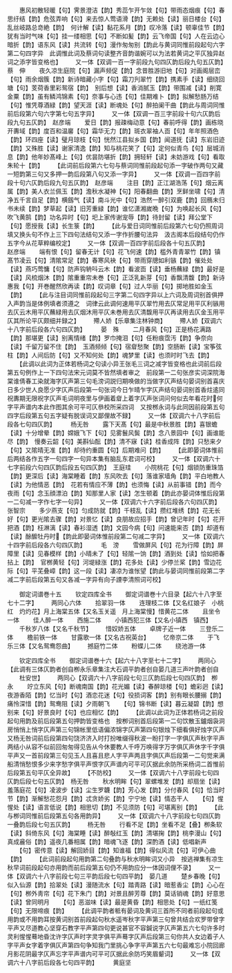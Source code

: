 <!-- { "loadSidebar": true } -->
　　惠风初散轻暖【句】霁景澄洁【韵】秀蕊乍开乍敛【句】带雨态烟痕【句】春思纡结【韵】危弦弄响【句】来去惊人莺语滑【韵】无赖处【读】丽日楼台【句】乱丝岐路总竒絶【韵】　何计解【读】黏花系月【韵】叹冷落【读】顿辜佳节【韵】犹有当时气味【句】挂一缕相思【句】不断如髪【韵】云飞帝国【句】人在云边心暗折【韵】语东风【读】共流转【句】漫作匆匆别【韵此与黄词同惟前段起句六字第二句四字异　此调惟此词及蔡词句读整齐音韵谐婉可以为法若黄词之平仄独异赵词之添字皆变格也】
　　又一体【双调一百一字前段九句四仄韵后段九句五仄韵】　蔡　伸
　　夜久凉生庭院【句】漏声频促【韵】念昔胜游旧地【句】对画阁层峦【句】雨余烟簇【韵】新诗暗藏小字【句】霜刀刋翠竹【韵】携素手【读】细绕回塘【句】芰荷香里彩鸳宿【韵】　别后想【读】香消腻玉【韵】带围减【读】削寛金粟【韵】虽有鳞鸿锦素【句】奈事与心违【句】佳期难卜【韵】拟解愁肠万结【句】惟凭尊酒緑【韵】望天涯【读】断魂处【句】醉拍阑干曲【韵此与周词同惟前后段第六句六字第七句五字异】
　　又一体【双调一百三字前段十句六仄韵后段九句五仄韵】　赵彦端
　　爱日【韵】报疎梅动意【句】春前呼得【韵】画栋晓开夀域【韵】度百和温黁【句】霜华无力【韵】斑衣翠袖人靣【句】年年照酒色【韵】环四座【读】璧月琼枝【句】恍然江县拟乡国【韵】闻道抚【读】东岩旧迹【韵】又殊胜【读】谢家清逸【韵】知与桃花笑了【句】定何似青鸟【句】层城消息【韵】他年妙髙峰上【句】优昙防堪折【韵】拥轻轩【读】未妨游戏【句】看取朱轮十【韵】
　　【此词前后段第六七句与蔡词同惟前段起句添一字破作两句又藏一短韵第三句又多押一韵后段第八句又添一字异】
　　又一体【双调一百四字前段十句六仄韵后段九句五仄韵】　赵彦端
　　注目【韵】正江湖浩荡【句】烟云离属【韵】美人衣兰佩玉【韵】澹秋水凝神【句】阳春翻曲【韵】烹鲜坐啸【句】清净五千言自足【韵】横劔气【读】南斗光中【句】浩然一醉引双鹿【韵】回鴈未归书未续【韵】梦草起【读】旧芳重緑【韵】谁忆潇湘嵗晩【句】为唤起长风【句】吹飞黄鹄【韵】功名异时【句】圯上家传谢宠辱【韵】待封留【读】拜公堂下【句】愿授我【读】长生箓【韵】
　　【此与爱日词同惟前后段第六七句仍照周词填又换头句不作上三下四句法结句又添一字作折腰句法异　汲古阁本后段结句仍作五字今从花草粹编校定】
　　又一体【双调一百四字前后段各十句五仄韵】　　　赵彦端
　　端有恨【句】留春无计【句】花飞何速【韵】槛外青青翠竹【韵】镇髙节凌云【句】清隂常足【韵】春寒风袂【句】带雨穿牕如利镞【韵】催处处【读】燕巧莺慵【句】防声钩辀呌云木【韵】看波靣【读】垂杨蘸緑【韵】最好是【读】风梳烟沐【韵】隂重重帘未巻【句】正泛乳新芽【句】香飘清馥【韵】新诗惠我【句】开巻醒然欣再读【韵】叹词章【句】过人华丽【句】掷地胜如金玉【韵】
　　【此与注目词同惟前段起句三字第二句四字异以上六词及周词别首俱押入声韵当是体例填者须遵之　词律云此调何速用平仄翠竹用去仄常足用平仄利镞用去仄云木用平仄蘸緑用去仄烟沐用平仄未巻用去仄清馥用平仄再读用去仄金玉用平仄其所论平仄颇细并録之】
　　殢人娇【乐章集注林钟商】
　　殢人娇【双调六十八字前后段各六句四仄韵】　　　晏　殊
　　二月春风【句】正是杨花满路【韵】那堪更【读】别离情绪【韵】罗巾掩泪【句】任粉痕霑汚【韵】争奈向【读】千留万留不住【韵】　玉酒频倾【句】宿睂愁聚【韵】空肠断【读】宝筝弦柱【韵】人间后防【句】又不知何处【韵】魂梦里【读】也须时时飞去【韵】
　　【此调以此词为正体若杨词之句读小异王张毛三词之减字皆变格也此词前后段第五句例作上一下四句法宋元词莫不皆然填者审之　前段第一二句张彦实词深院海棠谁倩春工染就海字仄声第三句毛滂词説归期唤做的当做字仄声结句晏词别首喜庆日多少世人良愿少字仄声后段第一句张词今日乍晴乍字仄声结句晏词别首香炷逺同祝夀期无限祝字仄声毛词明夜里与伊画着睂上着字仄声张词问何似去年看花时何字平声谱内本此作图其余可平可仄叅校所采四词　又按桞永词与此同因前段第五句四字后段第五句五字疑有脱误词又鄙俚故不録】
　　又一体【双调六十八字前后段各七句四仄韵】　　　杨无咎
　　露下天髙【句】最是中秋景胜【韵】喜银蟾【读】十分增晕【韵】嫦娥飞下【句】见雾鬟风鬓【韵】念八景园中【句】画谁能尽【韵】　慢奏云韶【句】美斟仙酝【韵】清不寐【读】桂香成阵【韵】只愁来夕【句】又隂晴无准【韵】却待约重圆【句】后期难问【韵】
　　【此即晏词体惟前后两结各作五字一句四字一句异本集有脑乱东君词可校】
　　又一体【双调六十七字前段六句四仄韵后段五句四仄韵】　王庭珪
　　小院桃花【句】烟锁防重珠箔【韵】更深后【读】海棠睡着【韵】东风吹去【句】落谁家墙角【韵】平白地教人【读】为他情恶【韵】　花若有情应不薄【韵】也须悔【读】从前事错【韵】而今夜雨【句】念玉顔漂泊【韵】知那里人家【读】怎生顿着【韵此亦晏词体惟后段第一二句减一字作七字一句异】
　　又一体【双调六十六字前后段各六句四仄韵】　　　张智宗
　　多少燕支【句】匀成防就【韵】千枝乱【读】攒红堆绣【韵】花无长好【句】更光隂去骤【韵】对景忆【读】良朋故应招手【韵】曾记年时【句】花开把酒【韵】枉淋漓【读】春衫湿透【韵】文园今病【句】问速能来否【韵】却道有【读】酴醿牡丹时【韵此即晏词体惟前段第二句减二字异】
　　又一体【双调六十四字前后段各六句四仄韵】　　　毛　滂
　　雪做屏风【句】花为行障【韵】屏障里【读】见春模样【韵】小晴未了【句】轻隂一饷【韵】酒到处【读】恰如把春拈上【韵】　官桞黄轻【句】河堤緑涨【韵】花多处【读】少停兰桨【韵】雪边花际【句】平芜叠嶂【韵】这一段【读】凄凉为谁怅望【韵此与晏词同惟前段第二字减二字前后段第五句又各减一字异有向子諲李清照词可校】

　　御定词谱巻十五
　　钦定四库全书
　　御定词谱巻十六目录【起六十八字至七十二字】
　　两同心六体
　　拾翠羽一体
　　连理枝二体【又名红娘子　小桃红　灼灼花】月上海棠五体【又名玉关遥　月上海棠慢】惜黄花二体
　　且坐令一体
　　佳人醉一体
　　西施二体
　　小镇西犯三体【又名小镇西　镇西】
　　千秋岁八体【又名千秋节】
　　惜奴娇五体
　　卓牌子近一体
　　三登乐二体
　　檐前铁一体
　　甘露歌一体【又名古祝英台】
　　忆帝京二体
　　于飞乐三体【又名鸳鸯怨曲】
　　撼庭竹二体
　　粉蝶儿二体
　　绕池游一体










　　钦定四库全书
　　御定词谱巻十六【起六十八字至七十二字】
　　两同心【此调有三体仄韵者创自栁永乐章集注大石调平韵者创自晏几道三声叶韵者创自
　　杜安世】
　　两同心【双调六十八字前段七句三仄韵后段七句四仄韵】　栁　永
　　竚立东风【句】断魂南国【韵】花光媚【读】春醉琼楼【句】蟾彩迥【读】夜游香陌【韵】忆当时【句】酒恋花迷【句】役损词客【韵】别有眼长腰搦【韵】痛怜深惜【韵】鸳鸯阻【读】夕雨朝飞
　　【句】锦书断【读】暮云凝碧【韵】想别来【句】好景良时【句】也应相忆【韵】
　　【此调以此词为正体若杨词之前段起句用韵及前后段第五句押韵皆变格也　按栁词别首后段第一二句饮散玉鑪烟袅洞房悄悄上悄字仄声第三句锦帐里低语偏浓锦字仄声第四句银烛下细看俱好烛字仄声又杨无咎词前后段第四句饶济济入时打扮唯缀得秋波一盼打字一字俱仄声秋字平声两结小从容不似前回匆匆得见告从今休要教人千呼万唤得字万字俱仄声休字千字俱平声又一首前段第三句见玉人且喜且悲人字平声两且字俱仄声后段第一二句觉来满船清悄愁恨多少来字愁字俱平声恨字仄声谱内可平可仄据此余防所采杨词二首惟前后段第五句平仄全异故】
　　【不防校】
　　又一体【双调六十八字前段七句四仄韵后段七句五仄韵】　杨无咎
　　秋水明眸【句】翠螺堆发【韵】却扇坐【读】羞落庭花【句】凌波步【读】尘生罗韤【韵】芳心发【韵】分付春风【句】恰当时节【韵】渐解愁花怨月【韵】忒贪娇劣【韵】宁宁地【读】情态干人
　　【句】惺惺处【读】语言低说【韵】相思切【韵】不见须防【句】可堪离别【韵】
　　【此与栁词同惟前后段第五句各用韵异】
　　又一体【双调六十八字前段七句四仄韵一叠韵后段七句五仄韵】
　　杨无咎
　　行看不足【韵】坐看不足【叠】栁条软【读】斜倚东风【句】海棠睡【读】醉敧红玉【韵】清堪掬【韵】桃李漫山【句】真成麄俗【韵】遥夜几番相属【韵】暗魂飞逐【韵】深酌酒【读】低唱新声
　　【句】密传意【读】解回娇目【韵】知谁福【韵】得似风流【句】可伊心曲【韵】
　　【此词前段起句用韵第二句叠韵与秋水明眸词又小异　按逃禅集有凉生秋早词前段起句亦用韵而前后段第五句仍不用韵应分一体因词俚不录】
　　又一体【双调六十八字前段七句三平韵后段七句四平韵】　晏几道
　　楚乡春晚【句】似入仙源【韵】拾翠处【读】漫随流水【句】踏靑路【读】暗惹香尘【韵】心心在【句】栁外靑帘【句】花下朱门【韵】对景且醉芳尊【韵】莫话销魂【韵】好意思【读】曾同明月
　　【句】恶滋味【读】最是黄昏【韵】相思处【句】一纸红笺【句】无限啼痕【韵】
　　【此调平韵者秪有晏词及黄词三首所不同者前段起句或用韵或不用韵耳按黄词别首前段起句秋水遥岑秋字平声第三句曾共结合欢罗带曾字平声又尽道教心坚穿石教字平声第四句更说甚官不容鍼说字仄声第五六七句许多时灵利惺惺蓦地昏沈许字仄声时字灵字俱平声蓦字仄声后段第三句你共人女边着子人字平声女字着字俱仄声第四句争知我门里挑心争字平声第五六七句最难忘小院回廊月影花阴最字仄声忘字平声谱内可平可仄据此余防巧笑眉颦词】
　　又一体【双调六十八字前后段各七句四平韵】　　　黄庭坚
